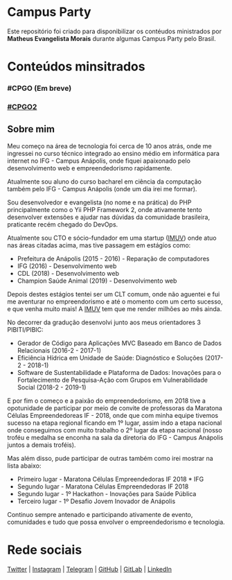# Campus Party

Este repositório foi criado para disponibilizar os contéudos ministrados por <b>Matheus Evangelista Morais</b> durante algumas Campus Party pelo Brasil.

# Conteúdos minsitrados

### #CPGO (Em breve)
### [#CPGO2](./cpgo2)

## Sobre mim

Meu começo na área de tecnologia foi cerca de 10 anos atrás, onde me ingressei no curso técnico integrado ao ensino médio em informática para internet no IFG - Campus Anápolis, onde fiquei apaixonado pelo desenvolvimento web e empreendedorismo rapidamente.

Atualmente sou aluno do curso bacharel em ciência da computação também pelo IFG - Campus Anápolis (onde um dia irei me formar).

Sou desenvolvedor e evangelista (no nome e na prática) do PHP principalmente como o Yii PHP Framework 2, onde ativamente tento desenvolver extensões e ajudar nas dúvidas da comunidade brasileira, praticante recém chegado do DevOps.

Atualmente sou CTO e sócio-fundador em uma startup ([IMUV](https://imuv.me)) onde atuo nas áreas citadas acima, mas tive passagem em estágios como:

- Prefeitura de Anápolis (2015 - 2016) - Reparação de computadores
- IFG (2016) - Desenvolvimento web
- CDL (2018) - Desenvolvimento web
- Champion Saúde Animal (2019) - Desenvolvimento web

Depois destes estágios tentei ser um CLT comum, onde não aguentei e fui me aventurar no empreendorismo e até o momento com um certo sucesso, e que venha muito mais! A [IMUV](https://imuv.me) tem que me render milhões ao mês ainda.

No decorrer da gradução desenvolvi junto aos meus orientadores 3 PIBITI/PIBIC:

- Gerador de Código para Aplicações MVC Baseado em Banco de Dados Relacionais (2016-2 - 2017-1)
- Eficiência Hídrica em Unidade de Saúde: Diagnóstico e Soluções (2017-2 - 2018-1)
- Software de Sustentabilidade e Plataforma de Dados: Inovações para o Fortalecimento de Pesquisa-Ação com Grupos em Vulnerabilidade Social (2018-2 - 2019-1)

E por fim o começo e a paixão do empreendedorismo, em 2018 tive a opotunidade de participar por meio de convite de professoras da Maratona Células Empreendedoreas IF - 2018, onde que com minha equipe tivemos sucesso na etapa regional ficando em 1º lugar, assim indo a etapa nacional onde conseguimos com muito trabalho o 2º lugar da etapa nacional (nosso troféu e medalha se enconha na sala da diretoria do IFG - Campus Anápolis juntos a demais troféis).

Mas além disso, pude participar de outras também como irei mostrar na lista abaixo:

- Primeiro lugar - Maratona Células Empreendedoras IF 2018 * IFG
- Segundo lugar - Maratona Células Empreendedoras IF 2018
- Segundo lugar - 1º Hackathon - Inovações para Saúde Pública
- Terceiro lugar - 1º Desafio Jovem Inovador de Anápolis

Continuo sempre antenado e participando ativamente de evento, comunidades e tudo que possa envolver o empreendedorismo e tecnologia.

# Rede sociais

[Twitter](https://twitter.com/thtmorais) | [Instagram](https://instagram.com/thtmorais) | [Telegram](https://t.me/thtmorais) | [GitHub](https://github.com/thtmorais) | [GitLab](https://gitlab.com/thtmorais) | [LinkedIn](https://linkedin.com/in/thtmorais)
